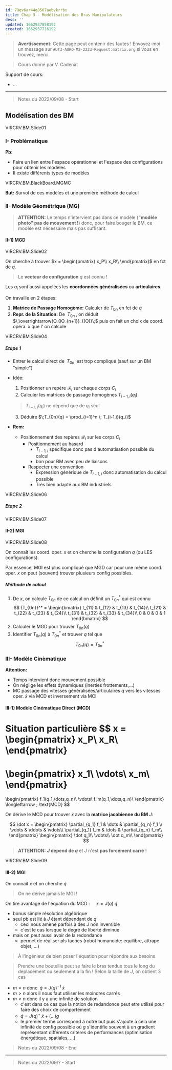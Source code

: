 ```yaml
---
id: 79qv6ar44g8507aebvkrrbu
title: Chap 3 - Modélisation des Bras Manipulateurs
desc: ''
updated: 1662937858192
created: 1662937716192
---
```



> **Avertissement:** Cette page peut contenir des fautes ! Envoyez-moi un message sur `#UT3-AURO-M2-2223-Request:matrix.org` si vous en trouvez, merci.

> Cours donné par V. Cadenat

Support de cours:
- ...

---


> Notes du 2022/09/08 - Start

## Modélisation des BM

VIRCRV.BM.Slide01

### I- Problématique

**Pb:**
- Faire un lien entre l'espace opérationnel et l'espace des configurations pour obtenir les modèles
- Il existe différents types de modèles

VIRCRV.BM.BlackBoard.MGMC

**But:** Survol de ces modèles et une première méthode de calcul

### II- Modèle Géométrique (MG)

> **ATTENTION:** Le temps n'intervient pas dans ce modèle (**"modèle photo" pas de mouvement !**) donc, pour faire bouger le BM, ce modèle est nécessaire mais pas suffisant.

#### II-1) MGD

VIRCRV.BM.Slide02

On cherche à trouver $x = 
\begin{pmatrix}
    x_P\\
    x_R\\
\end{pmatrix}$ en fct de $q$.

> Le **vecteur de configuration** $q$ est connu !

Les $q_i$ sont aussi appelées les **coordonnées généralisées** ou **articulaires**.

On travaille en 2 étapes:
1. **Matrice de Passage Homogème:** Calculer de $T_{0n}$ en fct de $q$
2. **Repr. de la Situation:** De $\;T_{0n}\;$, on déduit $\;\overrightarrow{O_0O_{n+1}}_{(O)}\;$ puis on fait un choix de coord. opéra. $x$ que l' on calcule

VIRCRV.BM.Slide04

##### Etape 1

- Entrer le calcul direct de $\;T_{0n}\;$ est trop compliqué (sauf sur un BM "simple")

- Idée:
  1. Positionner un repère $\mathcal{R}_i$ sur chaque corps $C_i$
  2. Calculer les matrices de passage homogènes $T_{i-1,i}(q_i)$
  >  $T_{i-1,i}(q_i)$ ne dépend que de $q_i$ seul
  3. Déduire $\;T_{0n}(q) = \prod_{i=1}^n \; T_{i-1,i}(q_i)$

- **Rem:**
  - Positionnement des repères $\mathcal{R}_i$ sur les corps $C_i$ 
    - Positionnement au hasard
      - $T_{i-1,i}$ spécifique donc pas d'automatisation possible du calcul
      - bon pour BM avec peu de liaisons
    - Respecter une convention
      - Expression générique de $T_{i-1,i}$ donc automatisation du calcul possible
      - Très bien adapté aux BM industriels

VIRCRV.BM.Slide06

##### Etape 2

VIRCRV.BM.Slide07

#### II-2) MGI

VIRCRV.BM.Slide08

On connaît les coord. oper. $x$ et on cherche la configuration $q$ (ou LES configurations).

Par essence, MGI est plus compliqué que MGD car pour une même coord. oper. $x$ on peut (souvent) trouver plusieurs config possibles.

##### Méthode de calcul

1. De $x$, on calcule $T_{0n}$ de ce calcul on définit un ${T_{0n}}^*$ qui est connu
  $$
  {T_{0n}}^* = 
  \begin{bmatrix}
    t_{11} & t_{12} & t_{13} & t_{14}\\
    t_{21} & t_{22} & t_{23} & t_{24}\\
    t_{31} & t_{32} & t_{33} & t_{34}\\
    0 & 0 & 0 & 1
  \end{bmatrix}
  $$
2. Calculer le MGD pour trouver $T_{0n}(q)$
3. Identifier $T_{0n}(q)$ à ${T_{0n}}^*$ et trouver $q$ tel que
  $$
  {T_{0n}}(q) = {T_{0n}}^*
  $$

### III- Modèle Cinèmatique

**Attention:**
- Temps intervient donc mouvement possible
- On néglige les effets dynamiques (inerties frottements,...)
- MC passage des vitesses généralisées/articulaires $\dot q$ vers les vitesses oper. $\dot x$ via MCD et inversement via MCI

#### III-1) Modèle Cinématique Direct (MCD)


Situation particulière 
$$
x =
\begin{pmatrix}
    x_P\\
    x_R\\
\end{pmatrix}
=
\begin{pmatrix}
    x_1\\
    \vdots\\
    x_m\\
\end{pmatrix}
=
\begin{pmatrix}
    f_1(q_1,\dots,q_n)\\
    \vdots\\
    f_m(q_1,\dots,q_n)\\
\end{pmatrix}
\longleftarrow \; \text{MCD}
$$

On dérive le MCD pour trouver $\dot x$ avec la **matrice jacobienne du BM** $J$:

$$
\dot x = 
\begin{pmatrix}
    \partial_{q_1} f_1 & \dots & \partial_{q_n} f_1 \\
    \vdots & \ddots & \vdots\\
    \partial_{q_1} f_m & \dots & \partial_{q_n} f_m\\
\end{pmatrix}
\begin{pmatrix}
    \dot q_1\\
    \vdots\\
    \dot q_m\\
\end{pmatrix}
$$

> **ATTENTION:** **$J$ dépend de $q$** et $J$ n'est **pas forcément carré** !

VIRCRV.BM.Slide09

#### III-2) MGI

On connaît $\dot x$ et on cherche $\dot q$

> On ne dérive jamais le MGI !

On tire avantage de l'équation du MCD : $\quad \dot x = J(q)\;\dot q\quad$
  - bonus simple résolution algébrique
  - seul pb est lié à $J$ étant dépendant de $q$
    - ceci nous amène parfois à des $J$ non inversible 
    - c'est le cas lorsque le degré de liberté diminue
  - mais on peut aussi avoir de la redondance
    - permet de réaliser pls taches (robot humanoide: equilibre, attrape objet, ...)

> À l'ingénieur de bien poser l'équation pour répondre aux besoins

> Prendre une bouteille peut se faire le bras tendue tous le long du deplacement ou seulement a la fin ! 
> Selon la taille de $J$, on obtient 3 cas
  - $m=n$ donc $\; \dot q = {J(q)}^{-1}\;\dot x\quad$
  - $m>n$ alors il nous faut utiliser les moindres carrés
  - $m<n$ donc il y a une infinité de solution
    - c'est dans ce cas que la notion de redandonce peut etre utilisé pour faire des choix de comportement
    - $\dot q = {J(q)}^{+}\;\dot x + (...)g$
    - le premier terme correspond à notre but puis s'ajoute à cela une infinité de config possible où $g$ s'identifie souvent à un gradient représentant différents critères de performances (optimisation énergétique, spatiales, ...)





> Notes du 2022/09/08 - End

---

> Notes du 2022/09/? - Start

